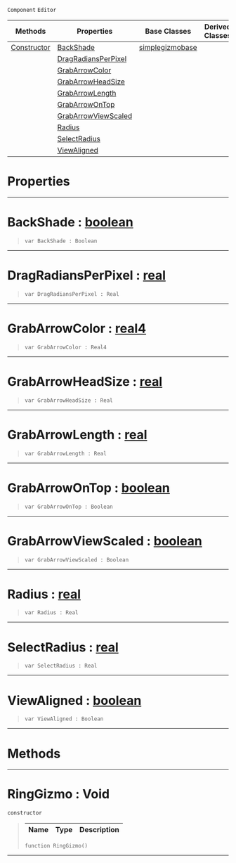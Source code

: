  `Component` `Editor`



|Methods|Properties|Base Classes|Derived Classes|
|---|---|---|---|
|[ Constructor](https://github.com/ZilchEngine/ZilchDocs/blob/master/code_reference/class_reference/ringgizmo.markdown#ringgizmo-void)|[ BackShade](https://github.com/ZilchEngine/ZilchDocs/blob/master/code_reference/class_reference/ringgizmo.markdown#backshade-zilch-engine-do)|[simplegizmobase](https://github.com/ZilchEngine/ZilchDocs/blob/master/code_reference/class_reference/simplegizmobase.markdown)| |
| |[ DragRadiansPerPixel](https://github.com/ZilchEngine/ZilchDocs/blob/master/code_reference/class_reference/ringgizmo.markdown#dragradiansperpixel-zero)| | |
| |[ GrabArrowColor](https://github.com/ZilchEngine/ZilchDocs/blob/master/code_reference/class_reference/ringgizmo.markdown#grabarrowcolor-zilch-engi)| | |
| |[ GrabArrowHeadSize](https://github.com/ZilchEngine/ZilchDocs/blob/master/code_reference/class_reference/ringgizmo.markdown#grabarrowheadsize-zilch-e)| | |
| |[ GrabArrowLength](https://github.com/ZilchEngine/ZilchDocs/blob/master/code_reference/class_reference/ringgizmo.markdown#grabarrowlength-zilch-eng)| | |
| |[ GrabArrowOnTop](https://github.com/ZilchEngine/ZilchDocs/blob/master/code_reference/class_reference/ringgizmo.markdown#grabarrowontop-zilch-engi)| | |
| |[ GrabArrowViewScaled](https://github.com/ZilchEngine/ZilchDocs/blob/master/code_reference/class_reference/ringgizmo.markdown#grabarrowviewscaled-zero)| | |
| |[ Radius](https://github.com/ZilchEngine/ZilchDocs/blob/master/code_reference/class_reference/ringgizmo.markdown#radius-zilch-engine-docum)| | |
| |[ SelectRadius](https://github.com/ZilchEngine/ZilchDocs/blob/master/code_reference/class_reference/ringgizmo.markdown#selectradius-zilch-engine)| | |
| |[ ViewAligned](https://github.com/ZilchEngine/ZilchDocs/blob/master/code_reference/class_reference/ringgizmo.markdown#viewaligned-zilch-engine)| | |


 #  Properties


---  
 #  BackShade : [boolean](https://github.com/ZilchEngine/ZilchDocs/blob/master/code_reference/nada_base_types/boolean.markdown)

> 
> ``` lang=cpp, name=Nada
> var BackShade : Boolean


---  
 #  DragRadiansPerPixel : [real](https://github.com/ZilchEngine/ZilchDocs/blob/master/code_reference/nada_base_types/real.markdown)

> 
> ``` lang=cpp, name=Nada
> var DragRadiansPerPixel : Real


---  
 #  GrabArrowColor : [real4](https://github.com/ZilchEngine/ZilchDocs/blob/master/code_reference/nada_base_types/real4.markdown)

> 
> ``` lang=cpp, name=Nada
> var GrabArrowColor : Real4


---  
 #  GrabArrowHeadSize : [real](https://github.com/ZilchEngine/ZilchDocs/blob/master/code_reference/nada_base_types/real.markdown)

> 
> ``` lang=cpp, name=Nada
> var GrabArrowHeadSize : Real


---  
 #  GrabArrowLength : [real](https://github.com/ZilchEngine/ZilchDocs/blob/master/code_reference/nada_base_types/real.markdown)

> 
> ``` lang=cpp, name=Nada
> var GrabArrowLength : Real


---  
 #  GrabArrowOnTop : [boolean](https://github.com/ZilchEngine/ZilchDocs/blob/master/code_reference/nada_base_types/boolean.markdown)

> 
> ``` lang=cpp, name=Nada
> var GrabArrowOnTop : Boolean


---  
 #  GrabArrowViewScaled : [boolean](https://github.com/ZilchEngine/ZilchDocs/blob/master/code_reference/nada_base_types/boolean.markdown)

> 
> ``` lang=cpp, name=Nada
> var GrabArrowViewScaled : Boolean


---  
 #  Radius : [real](https://github.com/ZilchEngine/ZilchDocs/blob/master/code_reference/nada_base_types/real.markdown)

> 
> ``` lang=cpp, name=Nada
> var Radius : Real


---  
 #  SelectRadius : [real](https://github.com/ZilchEngine/ZilchDocs/blob/master/code_reference/nada_base_types/real.markdown)

> 
> ``` lang=cpp, name=Nada
> var SelectRadius : Real


---  
 #  ViewAligned : [boolean](https://github.com/ZilchEngine/ZilchDocs/blob/master/code_reference/nada_base_types/boolean.markdown)

> 
> ``` lang=cpp, name=Nada
> var ViewAligned : Boolean


---  
 #  Methods


---  
 #  RingGizmo : Void

 `constructor`

> 
> |Name|Type|Description|
> |---|---|---|
> ``` lang=cpp, name=Nada
> function RingGizmo()
> ``` 


---  
 

 